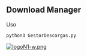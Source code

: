 ## Download Manager 
Uso
```
python3 GestorDescargas.py
```

[![logoN1-w.png](https://i.postimg.cc/bvwkKP8Y/logoN1-w.png)](https://github.com/Hec98)
